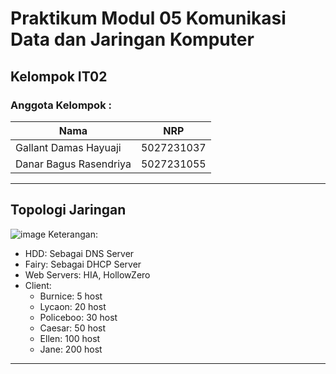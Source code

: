# Praktikum Modul 05 Komunikasi Data dan Jaringan Komputer
## Kelompok IT02
### Anggota Kelompok :
|             Nama              |     NRP    |
|-------------------------------|------------|
| Gallant Damas Hayuaji         | 5027231037 |
| Danar Bagus Rasendriya        | 5027231055 |
***
## Topologi Jaringan
![image](https://github.com/user-attachments/assets/a6fb0418-876d-42cb-a304-0be8eeab6ee2)
Keterangan: 
- HDD: Sebagai DNS Server
- Fairy: Sebagai DHCP Server
- Web Servers: HIA, HollowZero
- Client:
  - Burnice: 5 host
  - Lycaon: 20 host
  - Policeboo: 30 host
  - Caesar: 50 host
  - Ellen: 100 host
  - Jane: 200 host
***
